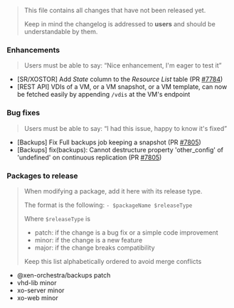 > This file contains all changes that have not been released yet.
>
> Keep in mind the changelog is addressed to **users** and should be
> understandable by them.

### Enhancements

> Users must be able to say: “Nice enhancement, I'm eager to test it”

- [SR/XOSTOR] Add _State_ column to the _Resource List_ table (PR [#7784](https://github.com/vatesfr/xen-orchestra/pull/7784))
- [REST API] VDIs of a VM, or a VM snapshot, or a VM template, can now be fetched easily by appending `/vdis` at the VM's endpoint

### Bug fixes

> Users must be able to say: “I had this issue, happy to know it's fixed”

- [Backups] Fix Full backups job keeping a snapshot (PR [#7805](https://github.com/vatesfr/xen-orchestra/pull/7805))
- [Backups] fix(backups): Cannot destructure property 'other_config' of 'undefined' on continuous replication (PR [#7805](https://github.com/vatesfr/xen-orchestra/pull/7805))

### Packages to release

> When modifying a package, add it here with its release type.
>
> The format is the following: `- $packageName $releaseType`
>
> Where `$releaseType` is
>
> - patch: if the change is a bug fix or a simple code improvement
> - minor: if the change is a new feature
> - major: if the change breaks compatibility
>
> Keep this list alphabetically ordered to avoid merge conflicts

<!--packages-start-->

- @xen-orchestra/backups patch
- vhd-lib minor
- xo-server minor
- xo-web minor

<!--packages-end-->
